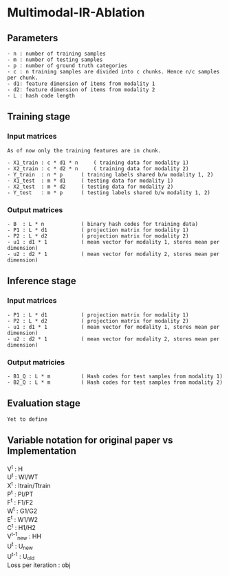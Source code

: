 # Multimodal-IR-Ablation

## Parameters
	- n : number of training samples
	- m : number of testing samples
	- p : number of ground truth categories
	- c : n training samples are divided into c chunks. Hence n/c samples per chunk.
	- d1: feature dimension of items from modality 1
	- d2: feature dimension of items from modality 2
	- L : hash code length

## Training stage

### Input matrices
	As of now only the training features are in chunk.

	- X1_train : c * d1 * n 	( training data for modality 1)
	- X2_train : c * d2 * n 	( training data for modality 2)
	- Y_train  : n * p		( training labels shared b/w modality 1, 2)
	- X1_test  : m * d1		( testing data for modality 1)
	- X2_test  : m * d2		( testing data for modality 2)
	- Y_test   : m * p		( testing labels shared b/w modality 1, 2)

### Output matrices
	- B  : L * n			( binary hash codes for training data)
	- P1 : L * d1			( projection matrix for modality 1)
	- P2 : L * d2			( projection matrix for modality 2)
	- u1 : d1 * 1			( mean vector for modality 1, stores mean per dimension)
	- u2 : d2 * 1			( mean vector for modality 2, stores mean per dimension)

## Inference stage

### Input matrices
    - P1 : L * d1			( projection matrix for modality 1)
	- P2 : L * d2			( projection matrix for modality 2)
	- u1 : d1 * 1			( mean vector for modality 1, stores mean per dimension)
	- u2 : d2 * 1			( mean vector for modality 2, stores mean per dimension)

### Output matricies
	- B1_Q : L * m			( Hash codes for test samples from modality 1)
	- B2_Q : L * m			( Hash codes for test samples from modality 2)

## Evaluation stage
	Yet to define

## Variable notation for original paper vs Implementation
V<sup>t</sup> :   H  
U<sup>t</sup> :   WI/WT  
X<sup>t</sup> :   Itrain/Ttrain  
P<sup>t</sup> :   PI/PT  
F<sup>t</sup> :   F1/F2  
W<sup>t</sup> :   G1/G2  
E<sup>t</sup> :   W1/W2  
C<sup>t</sup> :   H1/H2  
V<sup>t-1</sup><sub>new</sub> :   HH  
U<sup>t</sup> :   U<sub>new</sub>  
U<sup>t-1</sup> :   U<sub>old</sub>  
Loss per iteration :   obj  
